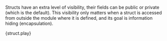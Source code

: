 Structs have an extra level of visibility, their fields can be public or
private (which is the default). This visibility only matters when a
struct is accessed from outside the module where it is defined, and its
goal is information hiding (encapsulation).

{struct.play}
